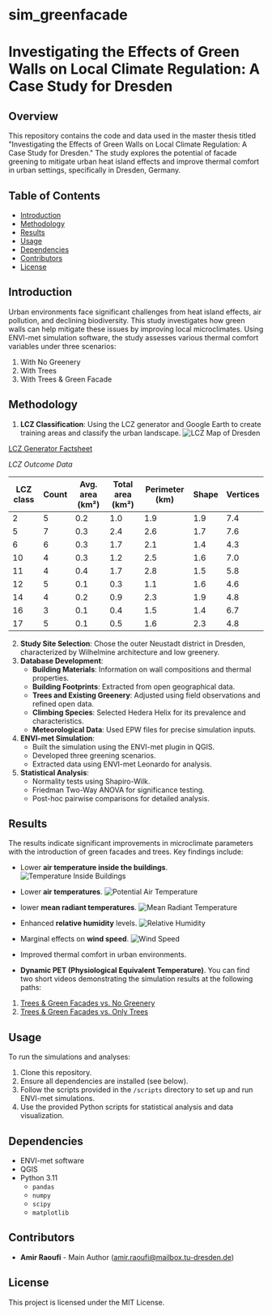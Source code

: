 # sim_greenfacade

# Investigating the Effects of Green Walls on Local Climate Regulation: A Case Study for Dresden

## Overview
This repository contains the code and data used in the master thesis titled "Investigating the Effects of Green Walls on Local Climate Regulation: A Case Study for Dresden." The study explores the potential of facade greening to mitigate urban heat island effects and improve thermal comfort in urban settings, specifically in Dresden, Germany.

## Table of Contents
- [Introduction](#introduction)
- [Methodology](#methodology)
- [Results](#results)
- [Usage](#usage)
- [Dependencies](#dependencies)
- [Contributors](#contributors)
- [License](#license)

## Introduction
Urban environments face significant challenges from heat island effects, air pollution, and declining biodiversity. This study investigates how green walls can help mitigate these issues by improving local microclimates. Using ENVI-met simulation software, the study assesses various thermal comfort variables under three scenarios:
1. With No Greenery
2. With Trees
3. With Trees & Green Facade

## Methodology
1. **LCZ Classification**: Using the LCZ generator and Google Earth to create training areas and classify the urban landscape.
![LCZ Map of Dresden](asset/lcz_map.jpg)

[LCZ Generator Factsheet](https://lcz-generator.rub.de/factsheets/bdacb8b7fafe468c530b37b1e0a7733314796422/bdacb8b7fafe468c530b37b1e0a7733314796422_factsheet.html)

 *LCZ Outcome Data*

| LCZ class | Count | Avg. area (km²) | Total area (km²) | Perimeter (km) | Shape | Vertices |
|-----------|-------|-----------------|------------------|----------------|-------|----------|
| 2         | 5     | 0.2             | 1.0              | 1.9            | 1.9   | 7.4      |
| 5         | 7     | 0.3             | 2.4              | 2.6            | 1.7   | 7.6      |
| 6         | 6     | 0.3             | 1.7              | 2.1            | 1.4   | 4.3      |
| 10        | 4     | 0.3             | 1.2              | 2.5            | 1.6   | 7.0      |
| 11        | 4     | 0.4             | 1.7              | 2.8            | 1.5   | 5.8      |
| 12        | 5     | 0.1             | 0.3              | 1.1            | 1.6   | 4.6      |
| 14        | 4     | 0.2             | 0.9              | 2.3            | 1.9   | 4.8      |
| 16        | 3     | 0.1             | 0.4              | 1.5            | 1.4   | 6.7      |
| 17        | 5     | 0.1             | 0.5              | 1.6            | 2.3   | 4.8      |


2. **Study Site Selection**: Chose the outer Neustadt district in Dresden, characterized by Wilhelmine architecture and low greenery.
3. **Database Development**:
   - **Building Materials**: Information on wall compositions and thermal properties.
   - **Building Footprints**: Extracted from open geographical data.
   - **Trees and Existing Greenery**: Adjusted using field observations and refined open data.
   - **Climbing Species**: Selected Hedera Helix for its prevalence and characteristics.
   - **Meteorological Data**: Used EPW files for precise simulation inputs.
4. **ENVI-met Simulation**:
   - Built the simulation using the ENVI-met plugin in QGIS.
   - Developed three greening scenarios.
   - Extracted data using ENVI-met Leonardo for analysis.
5. **Statistical Analysis**:
   - Normality tests using Shapiro-Wilk.
   - Friedman Two-Way ANOVA for significance testing.
   - Post-hoc pairwise comparisons for detailed analysis.

## Results
The results indicate significant improvements in microclimate parameters with the introduction of green facades and trees. Key findings include:
- Lower **air temperature inside the buildings**.
![Temperature Inside Buildings](asset/temperature_inside_buildings.png)

- Lower **air temperatures**.
![Potential Air Temperature](asset/air_temperature.jpg)

- lower **mean radiant temperatures**.
![Mean Radiant Temperature](asset/mean_radiant_temp.jpg)

- Enhanced **relative humidity** levels.
![Relative Humidity](asset/relative_humidity.jpg)

- Marginal effects on **wind speed**.
![Wind Speed](asset/relative_humidity.jpg)
- Improved thermal comfort in urban environments.

- **Dynamic PET (Physiological Equivalent Temperature)**.
You can find two short videos demonstrating the simulation results at the following paths:
1. [Trees & Green Facades vs. No Greenery](asset\trees&greenfacades_vs_No_greenery_audio.mp4)
2. [Trees & Green Facades vs. Only Trees](asset\trees&greenfacades_vs_onlytrees_with_audio.mp4)

## Usage
To run the simulations and analyses:
1. Clone this repository.
2. Ensure all dependencies are installed (see below).
3. Follow the scripts provided in the `/scripts` directory to set up and run ENVI-met simulations.
4. Use the provided Python scripts for statistical analysis and data visualization.

## Dependencies
- ENVI-met software
- QGIS
- Python 3.11
  - `pandas`
  - `numpy`
  - `scipy`
  - `matplotlib`

## Contributors
- **Amir Raoufi** - Main Author ([amir.raoufi@mailbox.tu-dresden.de](mailto:amir.raoufi@mailbox.tu-dresden.de))

## License
This project is licensed under the MIT License.




